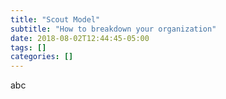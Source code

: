 ```yaml
---
title: "Scout Model"
subtitle: "How to breakdown your organization"
date: 2018-08-02T12:44:45-05:00
tags: []
categories: []
---
```


abc